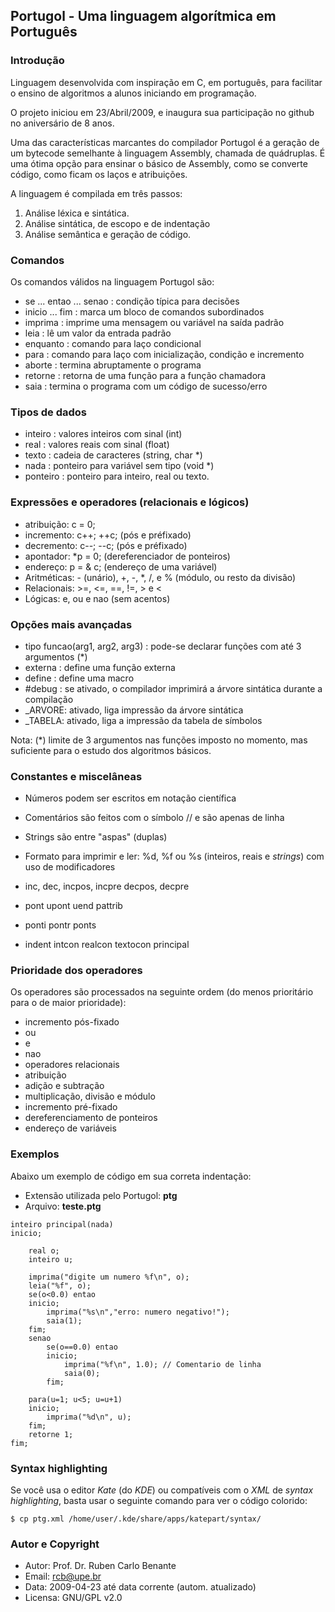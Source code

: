 ## Portugol - Uma linguagem algorítmica em Português 

### Introdução 

Linguagem desenvolvida com inspiração em C, em português, para facilitar o ensino de algoritmos a alunos iniciando em programação. 

O projeto iniciou em 23/Abril/2009, e inaugura sua participação no github no aniversário de 8 anos.

Uma das características marcantes do compilador Portugol é a geração de um bytecode semelhante à linguagem Assembly, chamada de quádruplas. É uma ótima opção para ensinar o básico de Assembly, como se converte código, como ficam os laços e atribuições.

A linguagem é compilada em três passos:

1. Análise léxica e sintática.
2. Análise sintática, de escopo e de indentação
3. Análise semântica e geração de código.

### Comandos

Os comandos válidos na linguagem Portugol são:

* se ... entao ... senao : condição típica para decisões
* inicio ... fim : marca um bloco de comandos subordinados
* imprima : imprime uma mensagem ou variável na saída padrão
* leia : lê um valor da entrada padrão
* enquanto : comando para laço condicional
* para : comando para laço com inicialização, condição e incremento
* aborte : termina abruptamente o programa
* retorne : retorna de uma função para a função chamadora
* saia : termina o programa com um código de sucesso/erro

### Tipos de dados

* inteiro : valores inteiros com sinal (int)
* real : valores reais com sinal (float)
* texto : cadeia de caracteres (string, char \*)
* nada : ponteiro para variável sem tipo (void \*)
* ponteiro : ponteiro para inteiro, real ou texto.

### Expressões e operadores (relacionais e lógicos)

* atribuição: c = 0; 
* incremento: c++; ++c; (pós e préfixado)
* decremento: c--; --c; (pós e préfixado)
* apontador: \*p = 0; (dereferenciador de ponteiros)
* endereço: p = & c; (endereço de uma variável)
* Aritméticas: - (unário), +, -, \*, /, e % (módulo, ou resto da divisão)
* Relacionais: >=, <=, ==, !=, > e <
* Lógicas: e, ou e nao (sem acentos)

### Opções mais avançadas

* tipo funcao(arg1, arg2, arg3) :  pode-se declarar funções com até 3 argumentos (\*) 
* externa : define uma função externa
* define : define uma macro
* \#debug : se ativado, o compilador imprimirá a árvore sintática durante a compilação
* \_ARVORE: ativado, liga impressão da árvore sintática
* \_TABELA: ativado, liga a impressão da tabela de símbolos

Nota: (\*) limite de 3 argumentos nas funções imposto no momento, mas suficiente para o estudo dos algoritmos básicos.

### Constantes e miscelâneas

* Números podem ser escritos em notação científica
* Comentários são feitos com o símbolo // e são apenas de linha
* Strings são entre "aspas" (duplas)
* Formato para imprimir e ler: %d, %f ou %s (inteiros, reais e _strings_) com uso de modificadores

* inc, dec, incpos, incpre decpos, decpre
* pont upont uend pattrib
* ponti pontr ponts
* indent intcon realcon textocon principal

### Prioridade dos operadores

Os operadores são processados na seguinte ordem (do menos prioritário para o de maior prioridade):

* incremento pós-fixado
* ou
* e
* nao
* operadores relacionais
* atribuição
* adição e subtração
* multiplicação, divisão e módulo
* incremento pré-fixado
* dereferenciamento de ponteiros
* endereço de variáveis

### Exemplos

Abaixo um exemplo de código em sua correta indentação:

* Extensão utilizada pelo Portugol: **ptg**
* Arquivo: **teste.ptg**

```
inteiro principal(nada)
inicio;

    real o;
    inteiro u;

    imprima("digite um numero %f\n", o);
    leia("%f", o);
    se(o<0.0) entao
    inicio;
        imprima("%s\n","erro: numero negativo!");
        saia(1);
    fim;
    senao
        se(o==0.0) entao
        inicio;
            imprima("%f\n", 1.0); // Comentario de linha
            saia(0);
        fim;

    para(u=1; u<5; u=u+1)
    inicio;
        imprima("%d\n", u);
    fim;
    retorne 1;
fim;
```

### Syntax highlighting

Se você usa o editor _Kate_ (do _KDE_) ou compatíveis com o _XML_ de _syntax highlighting_, basta usar o seguinte comando para ver o código colorido:

```
$ cp ptg.xml /home/user/.kde/share/apps/katepart/syntax/
```

### Autor e Copyright

* Autor: Prof. Dr. Ruben Carlo Benante
* Email: rcb@upe.br
* Data: 2009-04-23 até data corrente (autom. atualizado)
* Licensa: GNU/GPL v2.0


